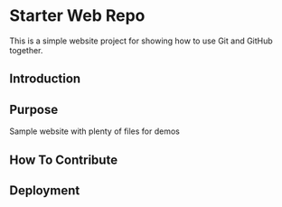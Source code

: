 # Starter Web Repo

This is a simple website project for showing how to use Git and GitHub 
together.

## Introduction


## Purpose

Sample website with plenty of files for demos


## How To Contribute

## Deployment

